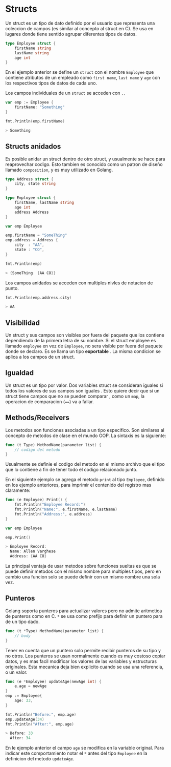 # Structs

Un struct es un tipo de dato definido por el usuario que representa una coleccion de campos (es similar al concepto al struct en C). Se usa en lugares donde tiene sentido agrupar diferentes tipos de datos.

```go
type Employee struct {
    firstName string
    lastName string
    age int
}
```

En el ejemplo anterior se define un `struct` con el nombre `Employee` que contiene atributos de un empleado como `first name`, `last name` y `age` con los respectivos tipos de datos de cada uno.

Los campos individuales de un `struct` se acceden con `.`.

```go
var emp := Employee {
    firstName: "Something"
}

fmt.Println(emp.firstName)

> Something
```

## Structs anidados

Es posible anidar un struct dentro de otro struct, y usualmente se hace para reaprovechar codigo. Esto tambien es conocido como un patron de diseño llamado `composition`, y es muy utilizado en Golang.

```go
type Address struct {
    city, state string
}

type Employee struct {
    firstName, lastName string
    age int
    address Address
}

var emp Employee

emp.firstName = "SomeThing"
emp.address = Address {
    city  : "AA",
    state : "CO",
}

fmt.Println(emp)

> {SomeThing  {AA CO}}
```

Los campos anidados se acceden con multiples nivles de notacion de punto.

```go
fmt.Println(emp.address.city)

> AA
```

## Visibilidad

Un struct y sus campos son visibles por fuera del paquete que los contiene dependiendo de la primera letra de su nombre. Si el struct employee es llamado `employee` en vez de `Employee`, no sera visible por fuera del paquete donde se declaro. Es se llama un tipo **exportable** . La misma condicion se aplica a los campos de un struct.

## Igualdad

Un struct es un tipo por valor. Dos variables struct se consideran iguales si todos los valores de sus campos son iguales . Esto quiere decir que si un struct tiene campos que no se pueden comparar , como un `map`, la operacion de comparacion (`==`) va a fallar.

## Methods/Receivers

Los metodos son funciones asociadas a un tipo especifico. Son similares al concepto de metodos de clase en el mundo OOP. La sintaxis es la siguiente:

```go
func (t Type) MethodName(parameter list) {
    // codigo del metodo
}
```

Usualmente se definie el codigo del metodo en el mismo archivo que el tipo que lo contiene a fin de tener todo el codigo relacionado junto.

En el siguiente ejemplo se agrega el metodo `print` al tipo `Employee`, definido en los ejemplo anteriores, para imprimir el contenido del registro mas claramente:

```go
func (e Employee) Print() {
    fmt.Println("Employee Record:")
    fmt.Println("Name:", e.firstName, e.lastName)
    fmt.Println("Address:", e.address)
}

var emp Employee

emp.Print()

> Employee Record:
  Name: Allen Varghese
  Address: {AA CO}
```

La principal ventaja de usar metodos sobre funciones sueltas es que se puede definir metodos con el mismo nombre para multiples tipos, pero en cambio una funcion solo se puede definir con un mismo nombre una sola vez.

## Punteros

Golang soporta punteros para actualizar valores pero no admite aritmetica de punteros como en C. `*` se usa como prefijo para definir un puntero para de un tipo dado.

```go
func (t *Type) MethodName(parameter list) {
    // body
}
```

Tener en cuenta que un puntero solo permite recibir punteros de su tipo y no otros. Los punteros se usan normalmente cuando es muy costoso copiar datos, y es mas facil modificar los valores de las variables y estructuras originales. Esta mecanica deja bien explicito cuando se usa una referencia, o un valor.

```go
func (e *Employee) updateAge(newAge int) {
    e.age = newAge
}
emp := Employee{
    age: 33,
}

fmt.Println("Before:", emp.age)
emp.updateAge(34)
fmt.Println("After:", emp.age)

> Before: 33
  After: 34
```

En le ejemplo anterior el campo `age` se modifica en la variable original. Para indicar este comportamiento notar el `*` antes del tipo `Employee` en la definicion del metodo `updateAge`.